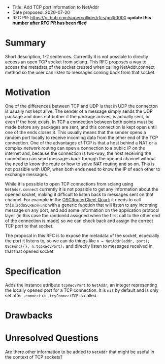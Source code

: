 - Title: Add TCP port information to NetAddr
- Date proposed: 2020-07-20
- RFC PR: https://github.com/supercollider/rfcs/pull/0000 **update this number after RFC PR has been filed**

# Summary

Short description, 1-2 sentences.
Currently it is not possible to directly access an open TCP socket from sclang. This RFC proposes a way to access the metadata of the socket created when calling NetAddr.connect method so the user can listen to messages coming back from that socket.

# Motivation

One of the differences between TCP and UDP is that in UDP the connecton is usually not kept alive. The sender of a message simply sends the UDP package and does not bother if the package arrives, is actually sent, or even if the host exists. In TCP a connection between both points must be made before any packages are sent, and this connection is kept open until one of the ends closes it. This usually means that the sender opens a random port locally to receive incoming data from the other end of the TCP connection. One of the advantages of TCP is that a host behind a NAT or a complex network routing can open a connection to a public IP on the internet and, because the connection is two-way, the host receiving the connection can send messages back through the opened channel without the need to know the route or how to solve NAT routing and so on. This is not possible with UDP, when both ends need to know the IP of each other to exchange messages.

While it is possible to open TCP connections from sclang using `NetAddr.connect` currently it is not possible to get any information about the opened socket, making it difficult to listen back to messages sent on that channel. For example in the [OSCRouterClient Quark](https://github.com/aiberlin/HyperDisCo/blob/master/Classes/OSCRouterClient.sc#L95) it needs to call `this.addOSCRecvFunc` with a generic function that will listen to any incoming message on any port, and add some information on the application protocol layer (in this case the randomId assigned when the first call to the other end of the connection is made) so we can check back and assign the correct TCP port to that socket.

The proposal in this RFC is to expose the metadata of the socket, especially the port it listens to, so we can do things like `n = NetAddr(addr, port); OSCFunc({}, n.tcpRecvPort);` and directly listen to messages received in that that opened socket.

# Specification

Adds the instance attribute `tcpRecvPort` to `NetAddr`, an integer representing the locally opened port for a TCP connection. It is `nil` by default and is only set after `.connect` or `.tryConnectTCP` is called.

# Drawbacks


# Unresolved Questions

Are there other information to be added to `NetAddr` that might be useful in the context of TCP sockets?
